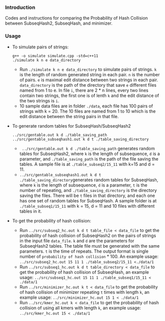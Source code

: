 
### Introduction
Codes and instructions for comparing the Probability of Hash Collision between SubseqHash2, SubseqHash, and minimizer. 

### Usage
- To simulate pairs of strings:
  ```
  g++ -o simulate simulate.cpp -std=c++11
  ./simulate k n e data_directory
  ```

  - Run `./simulate k n e data_directory` to simulate pairs of strings. `k` is the length of random generated string in each pair. `n` is the number of pairs. `e` is maximal edit distance between two strings in each pair. `data_directory` is the path of the directory that save `e` different files named from 1 to e. In file `i`, there are 2 * n lines, every two lines contain two strings, the first one is of lenth `k` and the edit distance of the two strings is `i`.
  - 10 sample data files are in folder `./data`, each file has 100 pairs of strings with k = 20. The 10 files are named from 1 to 10 which is the edit distance between the string pairs in that file.

- To generate random tables for SubseqHash/SubseqHash2
  ```
  ../src/gentable.out k d ./table_saving_path
  ../src/gentable_subseqhash1.out k d t ./table_saving_directory
  ```
    - ` ../src/gentable.out k d ./table_saving_path` generates random tables for SubseqHash2, where `k` is the length of subsequence, `d` is a parameter, and `./table_saving_path` is the path of the file saving the tables. A sample file is at `./table_subseq2/15_11` with k=15 and d = 11.
    - `../src/gentable_subseqhash1.out k d t ./table_saving_directory`generates random tables for SubseqHash, where `k` is the length of subsequence, `d` is a parameter, `t` is the number of repeating, and `./table_saving_directory` is the directory saving the files. There will be `t` files in that directory, and each one has one set of random tables for SubseqHash.  A sample folder is at `./table_subseq1/15_11` with k = 15, d = 11 and 10 files with different tables in it.
	

- To get the probability of hash collision:
  - Run `../src/subseq2_hc.out k d t table_file < data_file` to get the probability of hash collision of SubseqHash2 on the pairs of strings in the input file `data_file`. `k` and `d` are the parameters for SubseqHash2 tables. The table file must be generated with the same parameters. `t` is the time of repeats. The output format is single number of `probability of hash collision` * 100.  An example usage: `../src/subseq2_hc.out 15 11 1 ./table_subseq2/15_11 <./data/1` 
  -	 Run `../src/subseq1_hc.out k d t table_directory < data_file` to get the probability of hash collision of SubseqHash, an example usage:	`../src/subseq1_hc.out 15 11 1 ./table_subseq1/15_11 < ./data/1`
  -	 Run `../src/minimizer_hc.out k t < data_file` to get the probability of hash collision of minimizer repeating `t` times with length `k`, an example usage:	`../src/minimizer_hc.out 15 1 < ./data/1`
  -	 Run `../src/kmer_hc.out k < data_file` to get the probability of hash collision of using all kmers with length `k`, an example usage:	`../src/kmer_hc.out 15 < ./data/1`